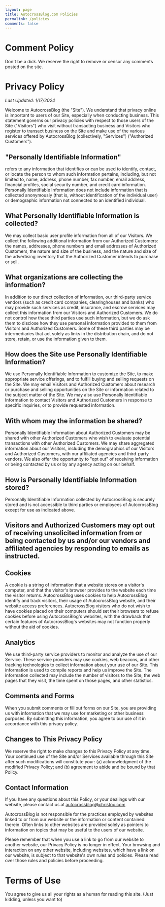 ```yaml
---
layout: page
title: AutocrossBlog.com Policies
permalink: /policies
comments: false
---
```

# Comment Policy
Don't be a dick. We reserve the right to remove or censor any comments posted on the site. 

# Privacy Policy

_Last Updated: 1/17/2024_

Welcome to AutocrossBlog (the "Site"). We understand that privacy online is important to users of our Site, especially when conducting business. This statement governs our privacy policies with respect to those users of the Site ("Visitors") who visit without transacting business and Visitors who register to transact business on the Site and make use of the various services offered by AutocrossBlog (collectively, "Services") ("Authorized Customers").

## "Personally Identifiable Information"
refers to any information that identifies or can be used to identify, contact, or locate the person to whom such information pertains, including, but not limited to, name, address, phone number, fax number, email address, financial profiles, social security number, and credit card information. Personally Identifiable Information does not include information that is collected anonymously (that is, without identification of the individual user) or demographic information not connected to an identified individual.

## What Personally Identifiable Information is collected?
We may collect basic user profile information from all of our Visitors. We collect the following additional information from our Authorized Customers: the names, addresses, phone numbers and email addresses of Authorized Customers, the nature and size of the business, and the nature and size of the advertising inventory that the Authorized Customer intends to purchase or sell.

## What organizations are collecting the information?
In addition to our direct collection of information, our third-party service vendors (such as credit card companies, clearinghouses and banks) who may provide such services as credit, insurance, and escrow services may collect this information from our Visitors and Authorized Customers. We do not control how these third parties use such information, but we do ask them to disclose how they use personal information provided to them from Visitors and Authorized Customers. Some of these third parties may be intermediaries that act solely as links in the distribution chain, and do not store, retain, or use the information given to them.

## How does the Site use Personally Identifiable Information?
We use Personally Identifiable Information to customize the Site, to make appropriate service offerings, and to fulfill buying and selling requests on the Site. We may email Visitors and Authorized Customers about research or purchase and selling opportunities on the Site or information related to the subject matter of the Site. We may also use Personally Identifiable Information to contact Visitors and Authorized Customers in response to specific inquiries, or to provide requested information.

## With whom may the information be shared?
Personally Identifiable Information about Authorized Customers may be shared with other Authorized Customers who wish to evaluate potential transactions with other Authorized Customers. We may share aggregated information about our Visitors, including the demographics of our Visitors and Authorized Customers, with our affiliated agencies and third-party vendors. We also offer the opportunity to "opt out" of receiving information or being contacted by us or by any agency acting on our behalf.

## How is Personally Identifiable Information stored?
Personally Identifiable Information collected by AutocrossBlog is securely stored and is not accessible to third parties or employees of AutocrossBlog except for use as indicated above.

## Visitors and Authorized Customers may opt out of receiving unsolicited information from or being contacted by us and/or our vendors and affiliated agencies by responding to emails as instructed.

## Cookies
A cookie is a string of information that a website stores on a visitor's computer, and that the visitor's browser provides to the website each time the visitor returns. AutocrossBlog uses cookies to help AutocrossBlog identify and track visitors, their usage of AutocrossBlog website, and their website access preferences. AutocrossBlog visitors who do not wish to have cookies placed on their computers should set their browsers to refuse cookies before using AutocrossBlog's websites, with the drawback that certain features of AutocrossBlog's websites may not function properly without the aid of cookies.

## Analytics
We use third-party service providers to monitor and analyze the use of our Service. These service providers may use cookies, web beacons, and other tracking technologies to collect information about your use of our Site. This information is used to compile reports and help us improve the Site. The information collected may include the number of visitors to the Site, the web pages that they visit, the time spent on those pages, and other statistics.

## Comments and Forms
When you submit comments or fill out forms on our Site, you are providing us with information that we may use for marketing or other business purposes. By submitting this information, you agree to our use of it in accordance with this privacy policy.

## Changes to This Privacy Policy
We reserve the right to make changes to this Privacy Policy at any time. Your continued use of the Site and/or Services available through this Site after such modifications will constitute your: (a) acknowledgment of the modified Privacy Policy; and (b) agreement to abide and be bound by that Policy.

## Contact Information
If you have any questions about this Policy, or your dealings with our website, please contact us at autocrossblog@christoc.com.

AutocrossBlog is not responsible for the practices employed by websites linked to or from our website or the information or content contained therein. Often links to other websites are provided solely as pointers to information on topics that may be useful to the users of our website.

Please remember that when you use a link to go from our website to another website, our Privacy Policy is no longer in effect. Your browsing and interaction on any other website, including websites, which have a link on our website, is subject to that website's own rules and policies. Please read over those rules and policies before proceeding.


# Terms of Use
You agree to give us all your rights as a human for reading this site. (Just kidding, unless you want to)